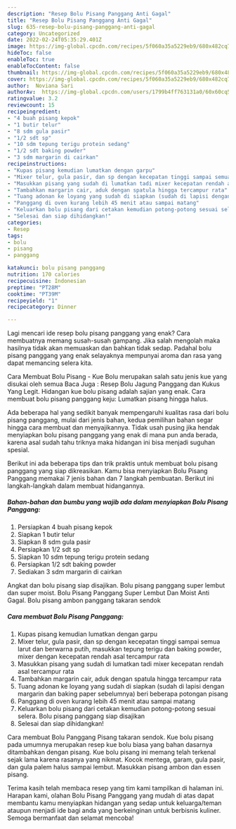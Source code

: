 ```yaml
---
description: "Resep Bolu Pisang Panggang Anti Gagal"
title: "Resep Bolu Pisang Panggang Anti Gagal"
slug: 635-resep-bolu-pisang-panggang-anti-gagal
category: Uncategorized
date: 2022-02-24T05:35:29.401Z
image: https://img-global.cpcdn.com/recipes/5f060a35a5229eb9/680x482cq70/bolu-pisang-panggang-foto-resep-utama.jpg
hideToc: false
enableToc: true
enableTocContent: false
thumbnail: https://img-global.cpcdn.com/recipes/5f060a35a5229eb9/680x482cq70/bolu-pisang-panggang-foto-resep-utama.jpg
cover: https://img-global.cpcdn.com/recipes/5f060a35a5229eb9/680x482cq70/bolu-pisang-panggang-foto-resep-utama.jpg
author:  Noviana Sari
authorAv:  https://img-global.cpcdn.com/users/1799b4ff763131a0/60x60cq50/avatar.jpg
ratingvalue: 3.2
reviewcount: 15
recipeingredient:
- "4 buah pisang kepok"
- "1 butir telur"
- "8 sdm gula pasir"
- "1/2 sdt sp"
- "10 sdm tepung terigu protein sedang"
- "1/2 sdt baking powder"
- "3 sdm margarin di cairkan"
recipeinstructions:
- "Kupas pisang kemudian lumatkan dengan garpu"
- "Mixer telur, gula pasir, dan sp dengan kecepatan tinggi sampai semua larut dan berwarna putih, masukkan tepung terigu dan baking powder, mixer dengan kecepatan rendah asal tercampur rata"
- "Masukkan pisang yang sudah di lumatkan tadi mixer kecepatan rendah asal tercampur rata"
- "Tambahkan margarin cair, aduk dengan spatula hingga tercampur rata"
- "Tuang adonan ke loyang yang sudah di siapkan (sudah di lapisi dengan margarin dan baking paper sebelumnya) beri beberapa potongan pisang"
- "Panggang di oven kurang lebih 45 menit atau sampai matang"
- "Keluarkan bolu pisang dari cetakan kemudian potong-potong sesuai selera. Bolu pisang panggang siap disajikan"
- "Selesai dan siap dihidangkan!"
categories:
- Resep
tags:
- bolu
- pisang
- panggang

katakunci: bolu pisang panggang 
nutrition: 170 calories
recipecuisine: Indonesian
preptime: "PT28M"
cooktime: "PT39M"
recipeyield: "1"
recipecategory: Dinner

---
```



Lagi mencari ide resep bolu pisang panggang yang enak? Cara membuatnya memang susah-susah gampang. Jika salah mengolah maka hasilnya tidak akan memuaskan dan bahkan tidak sedap. Padahal bolu pisang panggang yang enak selayaknya mempunyai aroma dan rasa yang dapat memancing selera kita.


Cara Membuat Bolu Pisang - Kue Bolu merupakan salah satu jenis kue yang disukai oleh semua Baca Juga : Resep Bolu Jagung Panggang dan Kukus Yang Legit. Hidangan kue bolu pisang adalah sajian yang enak. Cara membuat bolu pisang panggang keju: Lumatkan pisang hingga halus.

Ada beberapa hal yang sedikit banyak mempengaruhi kualitas rasa dari bolu pisang panggang, mulai dari jenis bahan, kedua pemilihan bahan segar hingga cara membuat dan menyajikannya. Tidak usah pusing jika hendak menyiapkan bolu pisang panggang yang enak di mana pun anda berada, karena asal sudah tahu triknya maka hidangan ini bisa menjadi suguhan spesial.


Berikut ini ada beberapa tips dan trik praktis untuk membuat bolu pisang panggang yang siap dikreasikan. Kamu bisa menyiapkan Bolu Pisang Panggang memakai 7 jenis bahan dan 7 langkah pembuatan. Berikut ini langkah-langkah dalam membuat hidangannya.

<!--inarticleads1-->

##### Bahan-bahan dan bumbu yang wajib ada dalam menyiapkan Bolu Pisang Panggang:

1. Persiapkan 4 buah pisang kepok
1. Siapkan 1 butir telur
1. Siapkan 8 sdm gula pasir
1. Persiapkan 1/2 sdt sp
1. Siapkan 10 sdm tepung terigu protein sedang
1. Persiapkan 1/2 sdt baking powder
1. Sediakan 3 sdm margarin di cairkan


Angkat dan bolu pisang siap disajikan. Bolu pisang panggang super lembut dan super moist. Bolu Pisang Panggang Super Lembut Dan Moist Anti Gagal. Bolu pisang ambon panggang takaran sendok 

<!--inarticleads2-->

##### Cara membuat Bolu Pisang Panggang:

1. Kupas pisang kemudian lumatkan dengan garpu
1. Mixer telur, gula pasir, dan sp dengan kecepatan tinggi sampai semua larut dan berwarna putih, masukkan tepung terigu dan baking powder, mixer dengan kecepatan rendah asal tercampur rata
1. Masukkan pisang yang sudah di lumatkan tadi mixer kecepatan rendah asal tercampur rata
1. Tambahkan margarin cair, aduk dengan spatula hingga tercampur rata
1. Tuang adonan ke loyang yang sudah di siapkan (sudah di lapisi dengan margarin dan baking paper sebelumnya) beri beberapa potongan pisang
1. Panggang di oven kurang lebih 45 menit atau sampai matang
1. Keluarkan bolu pisang dari cetakan kemudian potong-potong sesuai selera. Bolu pisang panggang siap disajikan
1. Selesai dan siap dihidangkan!

Cara membuat Bolu Panggang Pisang takaran sendok. Kue bolu pisang pada umumnya merupakan resep kue bolu biasa yang bahan dasarnya ditambahkan dengan pisang. Kue bolu pisang ini memang telah terkenal sejak lama karena rasanya yang nikmat. Kocok mentega, garam, gula pasir, dan gula palem halus sampai lembut. Masukkan pisang ambon dan essen pisang. 

Terima kasih telah membaca resep yang tim kami tampilkan di halaman ini. Harapan kami, olahan Bolu Pisang Panggang yang mudah di atas dapat membantu kamu menyiapkan hidangan yang sedap untuk keluarga/teman ataupun menjadi ide bagi anda yang berkeinginan untuk berbisnis kuliner. Semoga bermanfaat dan selamat mencoba!
